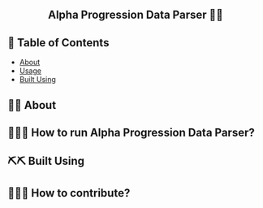 <h2 align="center">Alpha Progression Data Parser 💪💪</h2> 

## 📝 Table of Contents  
- [About](#about)  
- [Usage](#usage)
- [Built Using](#built_using)

## 💪💪 About <a name = "#getting_started"></a>

## 🏃‍♀️🏃 How to run Alpha Progression Data Parser? <a name="usage"></a>  

## ⛏️⛏️ Built Using <a name = "built_using"></a>  

## 👷👷‍♀️ How to contribute? <a name = "contribution"></a> 
